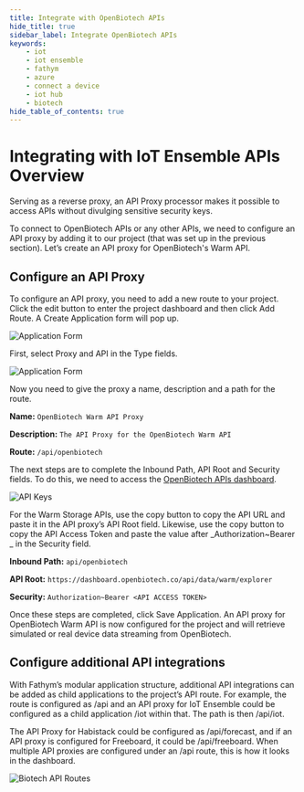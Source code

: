```yaml
---
title: Integrate with OpenBiotech APIs 
hide_title: true
sidebar_label: Integrate OpenBiotech APIs  
keywords:
    - iot
    - iot ensemble
    - fathym
    - azure
    - connect a device
    - iot hub
    - biotech
hide_table_of_contents: true
---
```


# Integrating with IoT Ensemble APIs Overview

Serving as a reverse proxy, an API Proxy processor makes it possible to access APIs without divulging sensitive security keys. 

To connect to OpenBiotech APIs or any other APIs, we need to configure an API proxy by adding it to our project (that was set up in the previous section). Let’s create an API proxy for OpenBiotech's Warm API. 

## Configure an API Proxy 

To configure an API proxy, you need to add a new route to your project. Click the edit button to enter the project dashboard and then click Add Route. A Create Application form will pop up.

![Application Form](https://www.fathym.com/iot/img/screenshots/create_application_form.png)

First, select Proxy and API in the Type fields.

![Application Form](https://www.fathym.com/iot/img/screenshots/create_application_api_proxy.png)

Now you need to give the proxy a name, description and a path for the route.  

**Name:** ```OpenBiotech Warm API Proxy``` 

**Description:** ```The API Proxy for the OpenBiotech Warm API```  

**Route:** ```/api/openbiotech```   

The next steps are to complete the Inbound Path, API Root and Security fields. To do this, we need to access the [OpenBiotech APIs dashboard](https://dashboard.openbiotech.co/apis).  

![API Keys](https://www.fathym.com/iot/img/screenshots/biotech_api_storage_access_dark.png)

For the Warm Storage APIs, use the copy button to copy the API URL and paste it in the API proxy’s API Root field. Likewise, use the copy button to copy the API Access Token and paste the value after _Authorization~Bearer _ in the Security field.  

**Inbound Path:** ```api/openbiotech```

**API Root:** ```https://dashboard.openbiotech.co/api/data/warm/explorer```

**Security:** ```Authorization~Bearer <API ACCESS TOKEN>``` 

Once these steps are completed, click Save Application. An API proxy for OpenBiotech Warm API is now configured for the project and will retrieve simulated or real device data streaming from OpenBiotech. 

## Configure additional API integrations  

With Fathym’s modular application structure, additional API integrations can be added as child applications to the project’s API route. For example, the route is configured as /api and an API proxy for IoT Ensemble could be configured as a child application /iot within that. The path is then /api/iot. 

The API Proxy for Habistack could be configured as /api/forecast, and if an API proxy is configured for Freeboard, it could be /api/freeboard. When multiple API proxies are configured under an /api route, this is how it looks in the dashboard. 

![Biotech API Routes](https://www.fathym.com/iot/img/screenshots/biotech_api_routes.png)